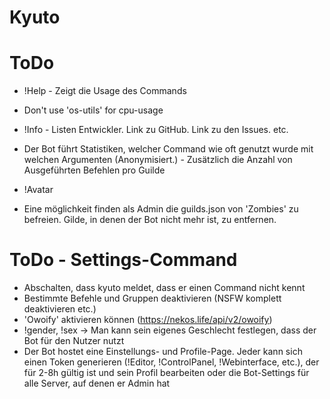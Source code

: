 # Kyuto

# ToDo
 - !Help <Command> - Zeigt die Usage des Commands
 - Don't use 'os-utils' for cpu-usage

 - !Info - Listen Entwickler. Link zu GitHub. Link zu den Issues. etc.
 
 - Der Bot führt Statistiken, welcher Command wie oft genutzt wurde mit welchen Argumenten (Anonymisiert.) - Zusätzlich die Anzahl von Ausgeführten Befehlen pro Guilde
 - !Avatar <Gif>

 - Eine möglichkeit finden als Admin die guilds.json von 'Zombies' zu befreien. Gilde, in denen der Bot nicht mehr ist, zu entfernen.

# ToDo - Settings-Command
 - Abschalten, dass kyuto meldet, dass er einen Command nicht kennt
 - Bestimmte Befehle und Gruppen deaktivieren (NSFW komplett deaktivieren etc.)
 - 'Owoify' aktivieren können (https://nekos.life/api/v2/owoify)
 - !gender, !sex -> Man kann sein eigenes Geschlecht festlegen, dass der Bot für den Nutzer nutzt
 - Der Bot hostet eine Einstellungs- und Profile-Page. Jeder kann sich einen Token generieren (!Editor, !ControlPanel, !Webinterface, etc.), der für 2-8h gültig ist und sein Profil bearbeiten oder die Bot-Settings für alle Server, auf denen er Admin hat